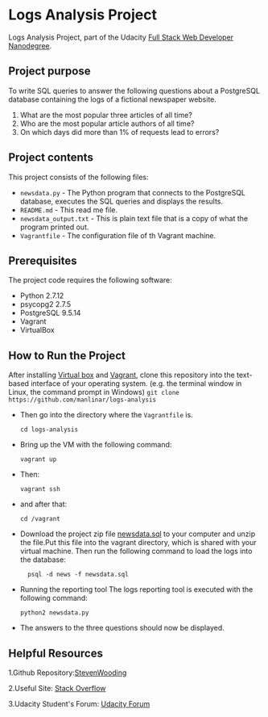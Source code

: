# Logs Analysis Project


Logs Analysis Project, part of the Udacity
[Full Stack Web Developer Nanodegree](https://www.udacity.com/course/full-stack-web-developer-nanodegree--nd004).

## Project purpose
To write SQL queries to answer the following questions about a PostgreSQL
database containing the logs of a fictional newspaper website.

1. What are the most popular three articles of all time?
2. Who are the most popular article authors of all time?
3. On which days did more than 1% of requests lead to errors?

## Project contents
This project consists of the following files:

* `newsdata.py` - The Python program that connects to the PostgreSQL
  database, executes the SQL queries and displays the results.
* `README.md` - This read me file.
* `newsdata_output.txt` - This is plain text file that is a copy of what the program printed out.
* `Vagrantfile` - The configuration file of th Vagrant machine.



## Prerequisites
The project code requires the following software:

* Python 2.7.12
* psycopg2 2.7.5
* PostgreSQL 9.5.14
* Vagrant
* VirtualBox


## How to Run the Project

After installing [Virtual box](https://www.virtualbox.org/wiki/Downloads) and [Vagrant](https://www.vagrantup.com/downloads.html), clone this repository into the text-based interface of your operating system. (e.g. the terminal
window in Linux, the command prompt in Windows)
    ```
    git clone https://github.com/manlinar/logs-analysis
    ```

* Then go into the directory where the `Vagrantfile` is. 

    ```
    cd logs-analysis
    ```
* Bring up the VM with the following command:

    ```
    vagrant up
    ```

* Then: 

    ```
    vagrant ssh
    ```
* and after that:
    ```
    cd /vagrant
    ```

* Download the project zip file [newsdata.sql](https://d17h27t6h515a5.cloudfront.net/topher/2016/August/57b5f748_newsdata/newsdata.zip) to your computer and unzip the file.Put this file into the vagrant directory, which is shared with your virtual machine. Then run the following command to load the logs into the database:

  ```
    psql -d news -f newsdata.sql
  ```

* Running the reporting tool
The logs reporting tool is executed with the following command:

  ```
  python2 newsdata.py
  ```

* The answers to the three questions should now be displayed.

## Helpful Resources
1.Github Repository:[StevenWooding](https://github.com/SteveWooding/fsnd-logs-analysis-project)

2.Useful Site: [Stack Overflow](https://stackoverflow.com/)

3.Udacity Student's Forum: [Udacity Forum](https://study-hall.udacity.com/sg-617415-1968/rooms/community:nd004:en-us-general?contextType=room)